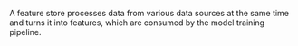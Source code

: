A feature store processes data from various data sources at the same time and turns it into features, which are consumed by the model training pipeline.